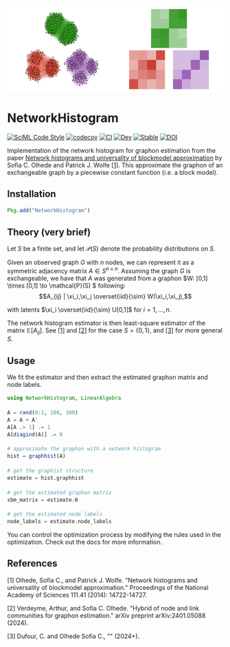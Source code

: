 <picture>
  <source media="(prefers-color-scheme: dark)" srcset="./docs/src/assets/logo-dark.png">
  <img alt="Text changing depending on mode. Light: 'So light!' Dark: 'So dark!'" src="./docs/src/assets/logo.png">
</picture>

# NetworkHistogram

[![SciML Code Style](https://img.shields.io/static/v1?label=code%20style&message=SciML&color=9558b2&labelColor=389826)](https://github.com/SciML/SciMLStyle)
[![codecov](https://codecov.io/gh/SDS-EPFL/NetworkHistogram.jl/branch/main/graph/badge.svg?token=CT0HIA66V1)](https://codecov.io/gh/SDS-EPFL/NetworkHistogram.jl)
[![CI](https://github.com/SDS-EPFL/NetworkHistogram.jl/actions/workflows/CI.yml/badge.svg?branch=main)](https://github.com/SDS-EPFL/NetworkHistogram.jl/actions/workflows/CI.yml)
[![Dev](https://img.shields.io/badge/docs-dev-blue.svg)](https://sds-epfl.github.io/NetworkHistogram.jl/dev/)
[![Stable](https://img.shields.io/badge/docs-stable-blue.svg)](https://sds-epfl.github.io/NetworkHistogram.jl/stable/)
[![DOI](https://zenodo.org/badge/572018079.svg)](https://zenodo.org/doi/10.5281/zenodo.10212851)


Implementation of the network histogram for graphon estimation from the paper [Network histograms and universality of blockmodel approximation](https://doi.org/10.1073/pnas.1400374111) by Sofia C. Olhede and Patrick J. Wolfe [[1]](#1). This approximate the graphon of an exchangeable graph by a piecewise constant function (i.e. a block model).


## Installation

```julia
Pkg.add("NetworkHistogram")
```

## Theory (very brief)

Let $S$ be a finite set, and let $\mathcal{P}(S)$ denote the probability distributions on $S$. 

Given an observed graph $G$ with $n$ nodes, we can represent it as a symmetric adjacency matrix $A \in S^{n \times n}$. Assuming the graph $G$ is exchangeable, we have that $A$ was generated from a graphon $W: [0,1] \times [0,1] \to \mathcal{P}(S) $ following:
$$A_{ij} | \xi_i,\xi_j \overset{iid}{\sim} W(\xi_i,\xi_j),$$

with latents $\xi_i \overset{iid}{\sim} U[0,1]$ for  $i = 1, \ldots, n$.

The network histogram estimator is then least-square estimator of the matrix $\mathbb{E}[A_{ij}]$. See [[1]](#1) and [[2]](#2) for the case $S=\{0,1\}$, and [[3]](#3) for more general $S$.


## Usage

We fit the estimator and then extract the estimated graphon matrix and node labels.

```julia
using NetworkHistogram, LinearAlgebra

A = rand(0:1, 100, 100)
A = A + A' 
A[A .> 1] .= 1
A[diagind(A)] .= 0

# approximate the graphon with a network histogram
hist = graphhist(A)

# get the graphist structure
estimate = hist.graphhist

# get the estimated graphon matrix
sbm_matrix = estimate.θ

# get the estimated node labels
node_labels = estimate.node_labels
```

You can control the optimization process by modifying the rules used in the optimization. Check out the docs for more information.

## References

<a id="1">[1]</a> 
Olhede, Sofia C., and Patrick J. Wolfe. "Network histograms and universality of blockmodel approximation." Proceedings of the National Academy of Sciences 111.41 (2014): 14722-14727.

<a id="2">[2]</a> 
Verdeyme, Arthur, and Sofia C. Olhede. "Hybrid of node and link communities for graphon estimation." arXiv preprint arXiv:2401.05088 (2024).

<a id="3">[3]</a> 
Dufour, C. and Olhede Sofia C., "" (2024+).